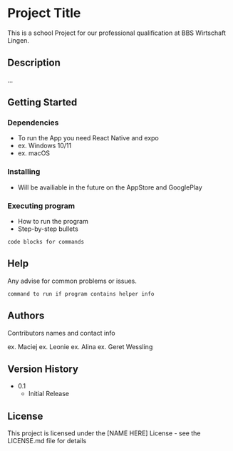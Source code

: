 # Project Title

This is a school Project for our professional qualification at BBS Wirtschaft Lingen.

## Description

...

## Getting Started

### Dependencies

* To run the App you need React Native and expo
* ex. Windows 10/11
* ex. macOS

### Installing

* Will be availiable in the future on the AppStore and GooglePlay

### Executing program

* How to run the program
* Step-by-step bullets
```
code blocks for commands
```

## Help

Any advise for common problems or issues.
```
command to run if program contains helper info
```

## Authors

Contributors names and contact info

ex. Maciej
ex. Leonie
ex. Alina
ex. Geret Wessling

## Version History

* 0.1
    * Initial Release

## License

This project is licensed under the [NAME HERE] License - see the LICENSE.md file for details

